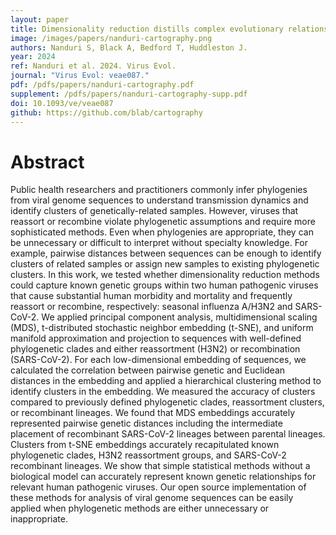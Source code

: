 ```yaml
---
layout: paper
title: Dimensionality reduction distills complex evolutionary relationships in seasonal influenza and SARS-CoV-2
image: /images/papers/nanduri-cartography.png
authors: Nanduri S, Black A, Bedford T, Huddleston J.
year: 2024
ref: Nanduri et al. 2024. Virus Evol.
journal: "Virus Evol: veae087."
pdf: /pdfs/papers/nanduri-cartography.pdf
supplement: /pdfs/papers/nanduri-cartography-supp.pdf
doi: 10.1093/ve/veae087
github: https://github.com/blab/cartography
---
```


# Abstract

Public health researchers and practitioners commonly infer phylogenies from viral genome sequences to understand transmission dynamics and identify clusters of genetically-related samples. However, viruses that reassort or recombine violate phylogenetic assumptions and require more sophisticated methods. Even when phylogenies are appropriate, they can be unnecessary or difficult to interpret without specialty knowledge. For example, pairwise distances between sequences can be enough to identify clusters of related samples or assign new samples to existing phylogenetic clusters. In this work, we tested whether dimensionality reduction methods could capture known genetic groups within two human pathogenic viruses that cause substantial human morbidity and mortality and frequently reassort or recombine, respectively: seasonal influenza A/H3N2 and SARS-CoV-2. We applied principal component analysis, multidimensional scaling (MDS), t-distributed stochastic neighbor embedding (t-SNE), and uniform manifold approximation and projection to sequences with well-defined phylogenetic clades and either reassortment (H3N2) or recombination (SARS-CoV-2). For each low-dimensional embedding of sequences, we calculated the correlation between pairwise genetic and Euclidean distances in the embedding and applied a hierarchical clustering method to identify clusters in the embedding. We measured the accuracy of clusters compared to previously defined phylogenetic clades, reassortment clusters, or recombinant lineages. We found that MDS embeddings accurately represented pairwise genetic distances including the intermediate placement of recombinant SARS-CoV-2 lineages between parental lineages. Clusters from t-SNE embeddings accurately recapitulated known phylogenetic clades, H3N2 reassortment groups, and SARS-CoV-2 recombinant lineages. We show that simple statistical methods without a biological model can accurately represent known genetic relationships for relevant human pathogenic viruses. Our open source implementation of these methods for analysis of viral genome sequences can be easily applied when phylogenetic methods are either unnecessary or inappropriate.

